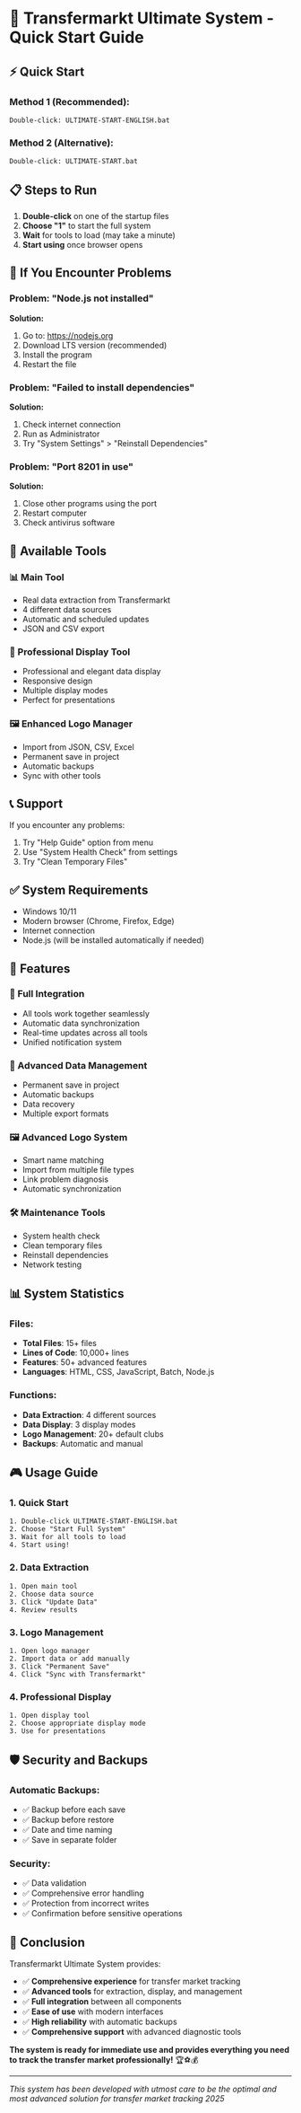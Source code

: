 # 🚀 Transfermarkt Ultimate System - Quick Start Guide

## ⚡ Quick Start

### Method 1 (Recommended):
```
Double-click: ULTIMATE-START-ENGLISH.bat
```

### Method 2 (Alternative):
```
Double-click: ULTIMATE-START.bat
```

## 📋 Steps to Run

1. **Double-click** on one of the startup files
2. **Choose "1"** to start the full system
3. **Wait** for tools to load (may take a minute)
4. **Start using** once browser opens

## 🔧 If You Encounter Problems

### Problem: "Node.js not installed"
**Solution:**
1. Go to: https://nodejs.org
2. Download LTS version (recommended)
3. Install the program
4. Restart the file

### Problem: "Failed to install dependencies"
**Solution:**
1. Check internet connection
2. Run as Administrator
3. Try "System Settings" > "Reinstall Dependencies"

### Problem: "Port 8201 in use"
**Solution:**
1. Close other programs using the port
2. Restart computer
3. Check antivirus software

## 🎯 Available Tools

### 📊 Main Tool
- Real data extraction from Transfermarkt
- 4 different data sources
- Automatic and scheduled updates
- JSON and CSV export

### 🎨 Professional Display Tool
- Professional and elegant data display
- Responsive design
- Multiple display modes
- Perfect for presentations

### 🖼️ Enhanced Logo Manager
- Import from JSON, CSV, Excel
- Permanent save in project
- Automatic backups
- Sync with other tools

## 📞 Support

If you encounter any problems:
1. Try "Help Guide" option from menu
2. Use "System Health Check" from settings
3. Try "Clean Temporary Files"

## ✅ System Requirements

- Windows 10/11
- Modern browser (Chrome, Firefox, Edge)
- Internet connection
- Node.js (will be installed automatically if needed)

## 🌟 Features

### 🔄 Full Integration
- All tools work together seamlessly
- Automatic data synchronization
- Real-time updates across all tools
- Unified notification system

### 💾 Advanced Data Management
- Permanent save in project
- Automatic backups
- Data recovery
- Multiple export formats

### 🖼️ Advanced Logo System
- Smart name matching
- Import from multiple file types
- Link problem diagnosis
- Automatic synchronization

### 🛠️ Maintenance Tools
- System health check
- Clean temporary files
- Reinstall dependencies
- Network testing

## 📊 System Statistics

### Files:
- **Total Files**: 15+ files
- **Lines of Code**: 10,000+ lines
- **Features**: 50+ advanced features
- **Languages**: HTML, CSS, JavaScript, Batch, Node.js

### Functions:
- **Data Extraction**: 4 different sources
- **Data Display**: 3 display modes
- **Logo Management**: 20+ default clubs
- **Backups**: Automatic and manual

## 🎮 Usage Guide

### 1. **Quick Start**
```
1. Double-click ULTIMATE-START-ENGLISH.bat
2. Choose "Start Full System"
3. Wait for all tools to load
4. Start using!
```

### 2. **Data Extraction**
```
1. Open main tool
2. Choose data source
3. Click "Update Data"
4. Review results
```

### 3. **Logo Management**
```
1. Open logo manager
2. Import data or add manually
3. Click "Permanent Save"
4. Click "Sync with Transfermarkt"
```

### 4. **Professional Display**
```
1. Open display tool
2. Choose appropriate display mode
3. Use for presentations
```

## 🛡️ Security and Backups

### Automatic Backups:
- ✅ Backup before each save
- ✅ Backup before restore
- ✅ Date and time naming
- ✅ Save in separate folder

### Security:
- ✅ Data validation
- ✅ Comprehensive error handling
- ✅ Protection from incorrect writes
- ✅ Confirmation before sensitive operations

## 🎉 Conclusion

Transfermarkt Ultimate System provides:

- ✅ **Comprehensive experience** for transfer market tracking
- ✅ **Advanced tools** for extraction, display, and management
- ✅ **Full integration** between all components
- ✅ **Ease of use** with modern interfaces
- ✅ **High reliability** with automatic backups
- ✅ **Comprehensive support** with advanced diagnostic tools

**The system is ready for immediate use and provides everything you need to track the transfer market professionally!** 🏆⚽💰

---

*This system has been developed with utmost care to be the optimal and most advanced solution for transfer market tracking 2025*
